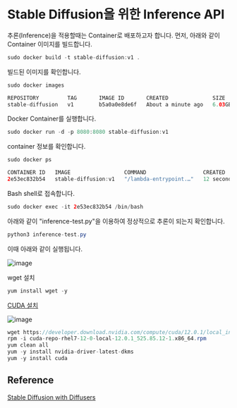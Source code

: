 # Stable Diffusion을 위한 Inference API 

추론(Inference)을 적용할때는 Container로 배포하고자 합니다. 먼저, 아래와 같이 Container 이미지를 빌드합니다.

```java
sudo docker build -t stable-diffusion:v1 .
```

빌드된 이미지를 확인합니다. 

```java
sudo docker images

REPOSITORY         TAG       IMAGE ID       CREATED              SIZE
stable-diffusion   v1        b5a0a0e8de6f   About a minute ago   6.03GB
```

Docker Container를 실행합니다. 

```java
sudo docker run -d -p 8080:8080 stable-diffusion:v1
```

container 정보를 확인합니다. 

```java
sudo docker ps

CONTAINER ID   IMAGE                 COMMAND                  CREATED          STATUS          PORTS                                       NAMES
2e53ec832b54   stable-diffusion:v1   "/lambda-entrypoint.…"   12 seconds ago   Up 12 seconds   0.0.0.0:8080->8080/tcp, :::8080->8080/tcp   vibrant_rosalind
```

Bash shell로 접속합니다.

```java
sudo docker exec -it 2e53ec832b54 /bin/bash
```

아래와 같이 "inference-test.py"을 이용하여 정상적으로 추론이 되는지 확인합니다.

```java
python3 inference-test.py 
```

이때 아래와 같이 실행됩니다.

![image](https://user-images.githubusercontent.com/52392004/216750659-cb501716-722f-46a7-9b96-3893c6fc4fdc.png)


wget 설치 

```java
yum install wget -y
```

[CUDA 설치](https://developer.nvidia.com/cuda-downloads?target_os=Linux&target_arch=x86_64&Distribution=CentOS&target_version=7&target_type=rpm_local)

![image](https://user-images.githubusercontent.com/52392004/216796420-6bc25578-56a2-40ec-b267-30662550506d.png)

```java
wget https://developer.download.nvidia.com/compute/cuda/12.0.1/local_installers/cuda-repo-rhel7-12-0-local-12.0.1_525.85.12-1.x86_64.rpm
rpm -i cuda-repo-rhel7-12-0-local-12.0.1_525.85.12-1.x86_64.rpm
yum clean all
yum -y install nvidia-driver-latest-dkms
yum -y install cuda
```




## Reference 

[Stable Diffusion with Diffusers](https://huggingface.co/blog/stable_diffusion)
